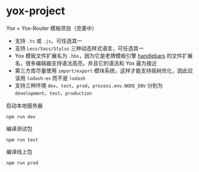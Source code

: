 # yox-project

Yox + Yox-Router 模板项目（完善中）

* 支持 `.ts` 或 `.js`，可任选其一
* 支持 `Less/Sass/Stylus` 三种动态样式语言，可任选其一
* Yox 模板文件扩展名为 `.hbs`，因为它是老牌模板引擎 [handlebars](http://handlebarsjs.com/) 的文件扩展名，很多编辑器支持语法高亮，并且它的语法和 Yox 最为接近
* 第三方库尽量使用 `import/export` 模块系统，这样才能支持摇树优化，因此应该用 `lodash-es` 而不是 `lodash`
* 支持三种环境 `dev`、`test`、`prod`，`process.env.NODE_ENV` 分别为 `development`、`test`、`production`

启动本地服务器

```
npm run dev
```

编译测试包

```
npm run test
```

编译线上包

```
npm run prod
```